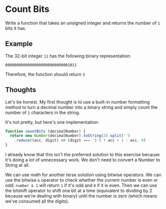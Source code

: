# Count Bits

Write a function that takes an unsigned integer and
returns the number of `1` bits it has.

## Example

The 32-bit integer `11` has the following binary representation:

```
00000000000000000000000000001011
```

Therefore, the function should return `3`

## Thoughts

Let's be honest.  My first thought is to use a built-in number
formatting method to turn a decimal number into a binary string
and simply count the number of `1` characters in the string.

It's not pretty, but here's one implementation:

```javascript
function countBits (decimalNumber) {
  return new Number(decimalNumber).toString(2).split('')
    .reduce((acc, digit) => (digit === '1') ? acc + 1 : acc, 0)
}
```

I already know that this isn't the preferred solution to this exercise
because it's doing a lot of unnecessary work.  We don't need to convert
a Number to String at all.

We can use math for another terse solution using bitwise operators.
We can use the bitwise `&` operator to check whether the current number is
even or odd: `number & 1` will return `1` if it's odd and `0` if it is even.
Then we can use the bitshift operator to shift one bit at a time (equivalent
to dividing by 2 because we're dealing with binary) until the number is zero
(which means we've consumed all the digits).
